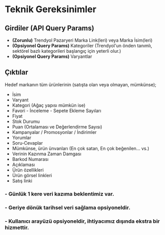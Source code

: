 # Teknik Gereksinimler

## Girdiler (API Query Params)
* __(Zorunlu)__ Trendyol Pazaryeri Marka Link(leri) veya Marka İsim(leri) 
* __(Opsiyonel Query Params)__ Kategoriler (Trendyol'un önden tanımlı, sektörel bazlı kategorileri başlangıç için yeterli olur.)
* __(Opsiyonel Query Params)__ Varyantlar


## Çıktılar
Hedef markanın tüm ürünlerinin (satışta olan veya olmayan, mümkünse);
* İsim
* Varyant
* Kategori (Ağaç yapısı mümkün ise)
* Favori - İnceleme - Sepete Ekleme Sayıları
* Fiyat
* Stok Durumu
* Puan (Ortalaması ve Değerlendirme Sayısı)
* Kampanyalar / Promosyonlar / İndirimler
* Yorumlar
* Soru-Cevaplar
* Mümkünse, ürün ünvanları (En çok satan, En çok beğenilen... vs.)
* Verinin Kazınma Zaman Damgası
* Barkod Numarası
* Açıklaması
* Ürün özellikleri
* Ürün görsel linkleri
* Satış linki

### - Günlük 1 kere veri kazıma beklentimiz var. 
### - Geriye dönük tarihsel veri sağlama opsiyoneldir.
### - Kullanıcı arayüzü opsiyoneldir, ihtiyacımız dışında ekstra bir hizmettir.